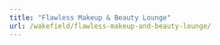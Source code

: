 ```yaml
---
title: "Flawless Makeup & Beauty Lounge"
url: /wakefield/flawless-makeup-and-beauty-lounge/
---
```


